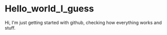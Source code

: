 # Hello_world_I_guess
Hi, I'm just getting started with github, checking how everything works and stuff.
